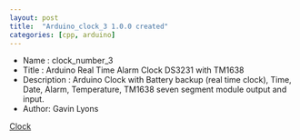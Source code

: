 ```yaml
---
layout: post
title:  "Arduino_clock_3 1.0.0 created"
categories: [cpp, arduino]
---
```


* Name : clock_number_3
* Title : Arduino Real Time Alarm Clock DS3231 with TM1638
* Description : Arduino Clock with Battery backup (real time clock), 
Time, Date, Alarm, Temperature, TM1638 seven segment module output and input.
* Author: Gavin Lyons


[Clock](https://github.com/gavinlyonsrepo/Arduino_Clock_3)
